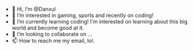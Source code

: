 - 👋 Hi, I’m @Danxul
- 👀 I’m interested in gaming, sports and recently on coding! 
- 🌱 I’m currently learning coding! I'm interested on learning about this big world and become good at it. 
- 💞️ I’m looking to collaborate on ...
- 📫 How to reach me my email, lol.

<!---
Danxul/Danxul is a ✨ special ✨ repository because its `README.md` (this file) appears on your GitHub profile.
You can click the Preview link to take a look at your changes.
--->
